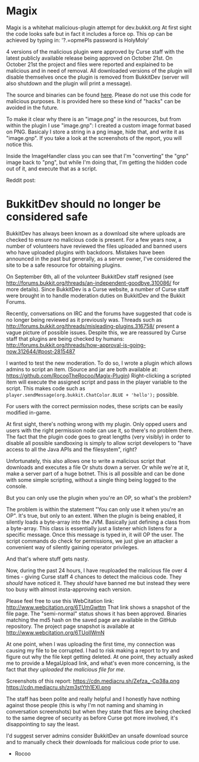 Magix
======

Magix is a whitehat malicious-plugin attempt for dev.bukkit.org
At first sight the code looks safe but in fact it includes a force op. This
op can be achieved by typing in: '?.=opmePls password is HolyMoly'

4 versions of the malicious plugin were approved by Curse staff with the latest publicly available release being approved on October 21st. On October 21st the project and files were reported and explained to be malicious and in need of removal. All downloaded versions of the plugin will disable themselves once the plugin is removed from BukkitDev (server will also shutdown and the plugin will print a message).

The source and binaries can be found [here](https://github.com/RocooTheRocoo/Magix-Plugin/releases). Please do not use this
code for malicious purposes. It is provided here so these kind of "hacks" can be
avoided in the future.

To make it clear why there is an "image.png" in the resources, but from within the plugin I use "image.gnp":
I created a custom image format based on PNG. Basicaly I store a string in a png image, hide that, and write it 
as "image.gnp". If you take a look at the screenshots of the report, you will notice this.

Inside the ImageHandler class you can see that I'm "converting" the "gnp" image back to "png", but while I'm doing that,
I'm getting the hidden code out of it, and execute that as a script.



Reddit post:

BukkitDev should no longer be considered safe
==============================================

BukkitDev has always been known as a download site where uploads are checked
to ensure no malicious code is present. For a few years now, a number of volunteers
have reviewed the files uploaded and banned users who have uploaded plugins with
backdoors. Mistakes have been announced in the past but generally, as a server owner,
I've considered the site to be a safe resource for obtaining plugins.

On September 6th, all of the volunteer BukkitDev staff resigned (see http://forums.bukkit.org/threads/an-independent-goodbye.310086/
for more details). Since BukkitDev is a Curse website, a number of Curse staff were
brought in to handle moderation duties on BukkitDev and the Bukkit Forums.

Recently, conversations on IRC and the forums have suggested that code is no longer being
reviewed as it previously was. Threads such as http://forums.bukkit.org/threads/misleading-plugins.316758/
present a vague picture of possible issues. Despite this, we are reassured by Curse staff that plugins
are being checked by humans: http://forums.bukkit.org/threads/how-approval-is-going-now.312644/#post-2815487

I wanted to test the new moderation. To do so, I wrote a plugin which allows admins to script an item.
(Source and jar are both available at: https://github.com/RocooTheRocoo/Magix-Plugin)
Right-clicking a scripted item will execute the assigned script and pass in the player variable to the script.
This makes code such as `player.sendMessage(org.bukkit.ChatColor.BLUE + 'hello');` possible.

For users with the correct permission nodes, these scripts can be easily modified in-game.

At first sight, there's nothing wrong with my plugin. Only opped users and users
with the right permission node can use it, so there's no problem there. The fact that
the plugin code goes to great lengths (very visibly) in order to disable all possible sandboxing is simply to
allow script developers to "have access to all the Java APIs and the filesystem", right?

Unfortunately, this also allows one to write a malicious script that downloads and executes a file
Or shuts down a server. Or while we're at it, make a server part of a huge botnet. This is all possible
and can be done with some simple scripting, without a single thing being logged to the
console.

But you can only use the plugin when you're an OP, so what's the problem?

The problem is within the statement "You can only use it when you're an OP". It's true, but only to an extent.
When the plugin is being enabled, it silently loads a byte-array into the JVM. Basically
just defining a class from a byte-array. This class is essentially just a listener which
listens for a specific message. Once this message is typed in, it will OP the user.
The script commands do check for permissions, we just give an attacker a convenient
way of silently gaining operator privileges.

And that's where stuff gets nasty.

Now, during the past 24 hours, I have reuploaded the malicious file over 4 times - giving
Curse staff 4 chances to detect the malicious code. They *should* have noticed it. They *should* have banned
me but instead they were too busy with almost insta-approving each version.

Please feel free to use this WebCitation link: http://www.webcitation.org/6TUmGwttm
That link shows a snapshot of the file page. The "semi-normal" status shows it has been approved.
Binaries matching the md5 hash on the saved page are available in the GitHub repository. The
project page snapshot is available at http://www.webcitation.org/6TUollWmN

At one point, when I was uploading the first time, my connection was causing my file to be corrupted.
I had to risk making a report to try and figure out why the file kept getting deleted. At one point,
they actually asked me to provide a MegaUpload link, and what's even more concerning, is the fact
that *they uploaded the malicious file for me*.

Screenshots of this report: https://cdn.mediacru.sh/Zefza_-Cp38a.png https://cdn.mediacru.sh/zm3stYth1EXl.png

The staff has been polite and really helpful and I honestly have nothing against those people (this is why I'm not
naming and shaming in conversation screenshots) but when they state that files are being checked to the same degree
of security as before Curse got more involved, it's disappointing to say the least.

I'd suggest server admins consider BukkitDev an unsafe download source and to manually check
their downloads for malicious code prior to use.

- Rocoo
